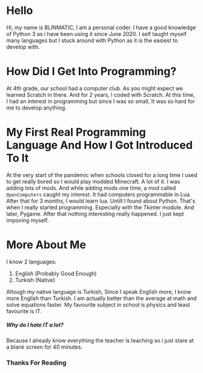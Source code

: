 # Hello
Hi, my name is BLINMATIC, I am a personal coder. 
I have a good knowledge of Python 3 as i have been using it since June 2020.
I self taught myself many languages but I stuck around with Python as it is the easiest to develop with.

# How Did I Get Into Programming?
At 4th grade, our school had a computer club. As you might expect we learned Scratch in there. And for 2 years, I coded with Scratch.
At this time, I had an interest in programming but since I was so small, It was so hard for me to develop anything.

# My First Real Programming Language And How I Got Introduced To It
At the very start of the pandemic when schools closed for a long time I used to get really bored so I would play modded Minecraft. A lot of it.
I was adding lots of mods. And while adding mods one time, a mod called `OpenComputers` caught my interest. It had computers programmable in Lua.
After that for 3 months, I would learn lua. Untill I found about Python.
That's when I really started programming. Especially with the Tkinter module. And later, Pygame.
After that nothing interesting really happened. I just kept impoving myself.

# More About Me
I know 2 languages:
1. English (Probably Good Enough)
2. Turkish (Native)

Altough my native language is Turkish, Since I speak English more, I know more English than Turkish.
I am actually better than the average at math and solve equations faster. My favourite subject in school is physics and least favourite is IT.
##### Why do I hate IT a lot?
Because I already know everything the teacher is teaching so i just stare at a blank screen for 40 minutes.

### Thanks For Reading

